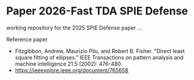 # Paper 2026-Fast TDA SPIE Defense
working repository for the 2025 SPIE Defense paper ...



Reference paper 
* Fitzgibbon, Andrew, Maurizio Pilu, and Robert B. Fisher. "Direct least square fitting of ellipses." IEEE Transactions on pattern analysis and machine intelligence 21.5 (2002): 476-480.
* https://ieeexplore.ieee.org/document/765658
